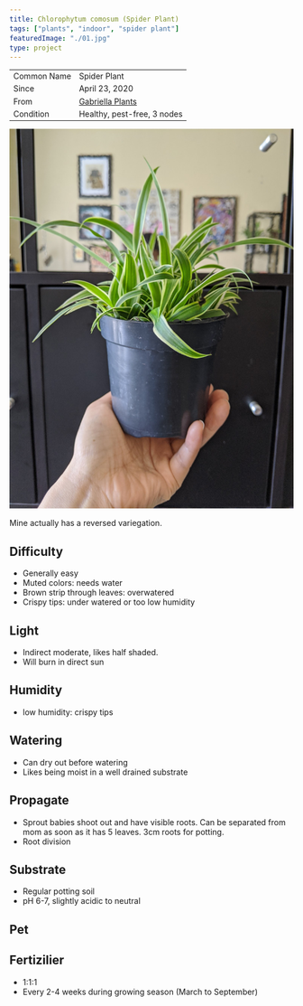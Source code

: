```yaml
---
title: Chlorophytum comosum (Spider Plant)
tags: ["plants", "indoor", "spider plant"]
featuredImage: "./01.jpg"
type: project
---
```


|             |                                                      |
| ----------- | ---------------------------------------------------- |
| Common Name | Spider Plant                                         |
| Since       | April 23, 2020                                       |
| From        | [Gabriella Plants](https://www.gabriellaplants.com/) |
| Condition   | Healthy, pest-free, 3 nodes                          |

![Spider Plant](./01.jpg)

Mine actually has a reversed variegation.

## Difficulty

- Generally easy
- Muted colors: needs water
- Brown strip through leaves: overwatered
- Crispy tips: under watered or too low humidity

## Light

- Indirect moderate, likes half shaded.
- Will burn in direct sun

## Humidity

- low humidity: crispy tips

## Watering

- Can dry out before watering
- Likes being moist in a well drained substrate

## Propagate

- Sprout babies shoot out and have visible roots. Can be separated from mom as soon as it has 5 leaves. 3cm roots for potting.
- Root division

## Substrate

- Regular potting soil
- pH 6-7, slightly acidic to neutral

## Pet

## Fertizilier

- 1:1:1
- Every 2-4 weeks during growing season (March to September)
